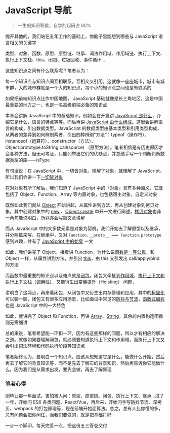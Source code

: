 # JavaScript 导航

> 一生的知识积累，自学的起码占 90%

抛开其他的，我们站在五年工作的基础上，你脑子里能想到哪些与 JavaScript 语言相关的关键字

类型、对象、函数、原型、原型链、继承、词法作用域、作用域链、执行上下文、执行上下文栈、this、闭包、垃圾回收、事件循环...

这些知识点之间有什么联系呢？笔者认为：

每一个知识点与知识点间互相联系，互相交叉引用，这就像一座座城市，城市有城市群，大的城市群就是一个大的知识点，每个小的知识点之间也是有联系的

如果把前端知识点比作中国地图， JavaScript 基础就像是长三角地区，这是中国最重要的地方之一，也是一名高级前端必备的知识点

本章会讲解 JavaScript 中的基础知识，例如会在开篇讲 [JavaScript 是什么](./JavaScript是什么.md)，介绍它是什么，语言的特点等等。而后再讲 [JavaScript 由什么组成](./JavaScript由什么组成.md)。这里会讲解语言的构成，引出数据类型。JavaScript 的数据类型由基本类型和引用类型构成，从两者的差异到如何辨别两者，引出四种辨别”方法“：typeof（操作符）、instanceof（运算符）、constructor（方法）、Object.prototype.toString.call(source) （原型方法）。笔者相信是有历史原因才会各种方法，但无可考证，只能列举出它们的优缺点，并总结手写一个判断判断数据类型的库——isType

有句话说：在 JavaScript 中，一切皆对象。理解了对象，就理解了 JavaScript。所以我们会讲一下[一切皆对象](./一切皆对象.md)

在对对象有所了解后，我们知道了 JavaScript 中的「对象」具有多种涵义，它既包括了 Object、Function、Array 等内置对象，也包括宿主对象，自定义对象

既然如此我们就从  [Object](./Object.md) 开始讲起，从属性讲到方法，再从创建对象到拷贝对象。其中创建对象中的  [new](./new做了什么.md) 、[Object.create](./Object.create.md) 单开一文进行阐述，[拷贝对象](./拷贝的秘密.md)也非一两句能说明白，所以亦会写篇文章讲解

而从 JavaScript 中的大多数元素是对象为契机，我们开始去了解原型以及继承，并分两篇来写。在继承中，又对 `Function.__proto__ === Function.prototype` 感到兴趣，并有了 [JavaScript 中的始皇](./JavaScript中的始皇.md) 一文

如此，我们讲完了 Object，接着讲 Function，为什么说[函数是一等公民](./Function.md)，和 Object 一样，从属性讲到方法，并引出 [this](./this关键字)，由 this 又引发出 call/apply/bind 的方法

而函数中最重要的知识点以及难点就是[闭包](./闭包.md)，闭包又牵扯到[作用域](./作用域.md)，[执行上下文和执行上下文栈（调用栈）](./执行上下文和执行上下文栈.md)，又能衍生出变量提升（Hoisting） 问题，

讲明白了这两点，再来看闭包，从闭包中又衍生出内存管理和应用，其中的[柯里化](./柯里化.md)可以聊一聊，闭包又有很多应用场景，比如面试中常见的[防抖与节流](./防抖与节流.md)，[函数式编程](./函数式编程.md)也是 JavaScript 中的一大特色

如此，就讲完了 Object 和 Function，再讲 [Array](./Array.md)、[String](./String.md)，其余的内置构造函数则无需细讲

总的来说，笔者希望能一环扣一环，因为有这些那样的问题，所以才有相应的解决之道。就像如果要理解闭包，就必须要知道执行上下文和作用域，而执行上下文又会引出词法环境和代码执行阶段等知识点

笔者始终认为，要明白一个知识点，应该从想知道它是什么，能做什么开始，然后再去了解它的背景知识等，而不是先去了解它的背景知识，然后再告诉你它能做什么。因为我们是从需求出发，要先会做，再去了解原理

### 笔者心得

刚毕业那一年面试，害怕被人问：原型、原型链、闭包、执行上下文、继承...过了一年，开始问 ES6 各类问题、React/Vue，再后来，开始问手写防抖节流、深拷贝、webpack 的打包原理等，现在前端开始面算法。总之，总有人比你懂的多，总有问题会把你问住，而我们要做的，就是把基础打好

一步一个脚印，每天完善一点，把这份五三答卷交付

